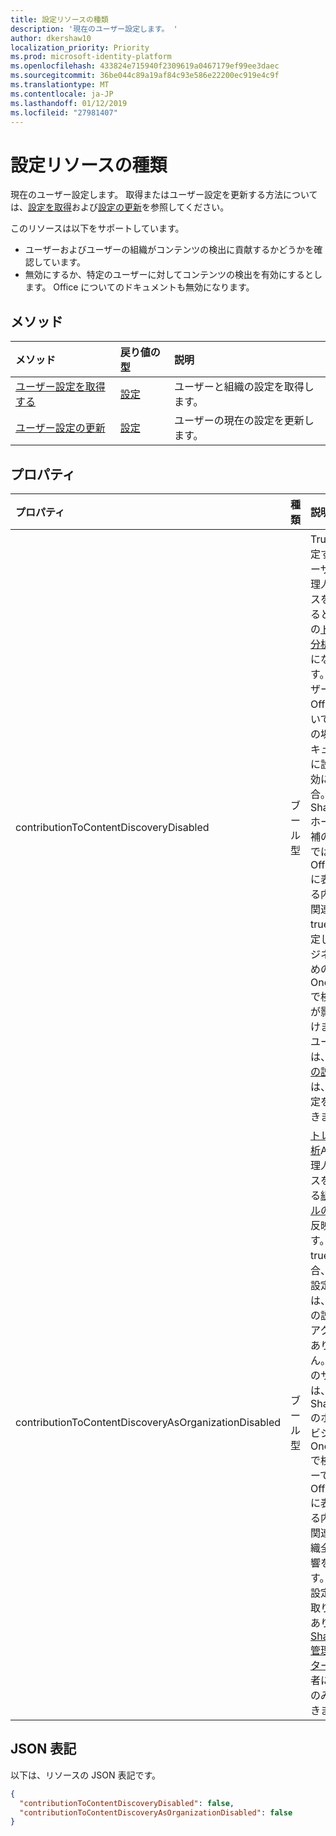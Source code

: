 ```yaml
---
title: 設定リソースの種類
description: '現在のユーザー設定します。 '
author: dkershaw10
localization_priority: Priority
ms.prod: microsoft-identity-platform
ms.openlocfilehash: 433824e715940f2309619a0467179ef99ee3daec
ms.sourcegitcommit: 36be044c89a19af84c93e586e22200ec919e4c9f
ms.translationtype: MT
ms.contentlocale: ja-JP
ms.lasthandoff: 01/12/2019
ms.locfileid: "27981407"
---
```

# <a name="settings-resource-type"></a>設定リソースの種類

現在のユーザー設定します。 取得またはユーザー設定を更新する方法については、[設定を取得](../api/user-get-settings.md)および[設定の更新](../api/user-update-settings.md)を参照してください。

このリソースは以下をサポートしています。

- ユーザーおよびユーザーの組織がコンテンツの検出に貢献するかどうかを確認しています。
- 無効にするか、特定のユーザーに対してコンテンツの検出を有効にするとします。 Office についてのドキュメントも無効になります。

## <a name="methods"></a>メソッド
| メソッド       | 戻り値の型  |説明|
|:---------------|:--------|:----------|
|[ユーザー設定を取得する](../api/user-get-settings.md) |[設定](../resources/user-settings.md)| ユーザーと組織の設定を取得します。 |
|[ユーザー設定の更新](../api/user-update-settings.md) |[設定](../resources/user-settings.md)| ユーザーの現在の設定を更新します。 |

## <a name="properties"></a>プロパティ

| プロパティ     | 種類   |説明|
|:---------------|:--------|:----------|
|contributionToContentDiscoveryDisabled|ブール型|True を設定する、ユーザーの代理人アクセスを設定すると API の[トレンド分析](/graph/api/resources/insights-trending?view=graph-rest-beta)は無効になります。 ユーザーの Office について true の場合、ドキュメントに設定が無効にした場合。 SharePoint ホームの候補のサイトでは、Office 365 に表示される内容との関連性を true に設定して、ビジネスのための OneDrive で検出表示が影響を受けます。 ユーザーは、 [Office の説明](https://support.office.com/en-us/article/are-my-documents-safe-in-office-delve-f5f409a2-37ed-4452-8f61-681e5e1836f3?ui=en-US&rs=en-US&ad=US#bkmk_optout)では、この設定を制御できます。 |
|contributionToContentDiscoveryAsOrganizationDisabled|ブール型|[トレンド分析](/graph/api/resources/insights-trending?view=graph-rest-beta)API に代理人アクセスを制御する[組織レベルの設定](https://support.office.com/en-us/article/office-delve-for-office-365-admins-54f87a42-15a4-44b4-9df0-d36287d9531b#bkmk_delveonoff)が反映されます。 場合 true の場合、組織に設定するには、Office の説明へのアクセスがありません。 候補のサイトでは、SharePoint のホームとビジネスの OneDrive で検出ビューでは、Office 365 に表示される内容との関連性は組織全体に影響を受けます。 この設定は読み取り専用であり、 [SharePoint 管理者センター](https://support.office.com/article/about-the-office-365-admin-center-758befc4-0888-4009-9f14-0d147402fd23?ui=en-US&rs=en-US&ad=US)の管理者によってのみ変更できます。|


## <a name="json-representation"></a>JSON 表記

以下は、リソースの JSON 表記です。

```json
{
  "contributionToContentDiscoveryDisabled": false,
  "contributionToContentDiscoveryAsOrganizationDisabled": false
}

```
